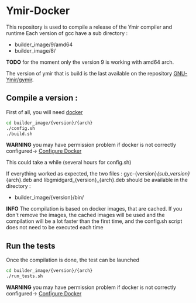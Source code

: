 # Ymir-Docker

This repository is used to compile a release of the Ymir compiler and runtime
Each version of gcc have a sub directory :
- builder_image/9/amd64
- builder_image/8/

**TODO** for the moment only the version 9 is working with amd64 arch. 

The version of ymir that is build is the last available on the repository [GNU-Ymir/gymir](https://github.com/GNU-Ymir/gymir).

## Compile a version :

First of all, you will need [docker](https://docs.docker.com/get-docker/)

```bash
cd builder_image/{version}/{arch}
./config.sh
./build.sh
```

**WARNING** you may have permission problem if docker is not correctly configured->  [Configure Docker](https://docs.docker.com/engine/install/linux-postinstall/)

This could take a while (several hours for config.sh)

If everything worked as expected, the two files : gyc-{version}_{sub_version}_{arch}.deb and libgmidgard_{version}_{arch}.deb should be available in the directory :
- builder_image/{version}/bin/

**INFO** The compilation is based on docker images, that are cached.
If you don't remove the images, the cached images will be used and the
compilation will be a lot faster than the first time, and the
config.sh script does not need to be executed each time

## Run the tests

Once the compilation is done, the test can be launched

```bash
cd builder_image/{version}/{arch}
./run_tests.sh
```

**WARNING** you may have permission problem if docker is not correctly configured->  [Configure Docker](https://docs.docker.com/engine/install/linux-postinstall/)